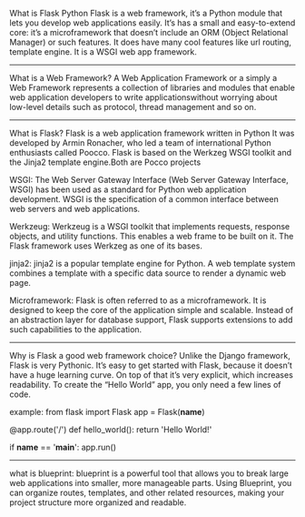 What is Flask Python
Flask is a web framework, it’s a Python module that lets you develop web applications easily. It’s has a small and easy-to-extend core: 
it’s a microframework that doesn’t include an ORM (Object Relational Manager) or such features.
It does have many cool features like url routing, template engine. It is a WSGI web app framework.
_________________________________________________________________________________________________________________________________________
What is a Web Framework?
A Web Application Framework or a simply a Web Framework represents a collection of libraries and modules
that enable web application developers to write applicationswithout worrying about low-level details such as protocol, thread management
and so on.
________________________________________________________________________________________________________________________________________
What is Flask?
Flask is a web application framework written in Python
It was developed by Armin Ronacher, who led a team of international Python enthusiasts called Poocco.
Flask is based on the Werkzeg WSGI toolkit and the Jinja2 template engine.Both are Pocco projects

WSGI:
The Web Server Gateway Interface (Web Server Gateway Interface, WSGI) has been used as a standard for Python web application development. 
WSGI is the specification of a common interface between web servers and web applications.

Werkzeug:
Werkzeug is a WSGI toolkit that implements requests, response objects, and utility functions.
This enables a web frame to be built on it.
The Flask framework uses Werkzeg as one of its bases.

jinja2:
jinja2 is a popular template engine for Python.
A web template system combines a template with a specific data source to render a dynamic web page.

Microframework:
Flask is often referred to as a microframework. It is designed to keep the core of the application simple and scalable.
Instead of an abstraction layer for database support, Flask supports extensions to add such capabilities to the application.
________________________________________________________________________________________________________________________________________

Why is Flask a good web framework choice?
Unlike the Django framework, Flask is very Pythonic. It’s easy to get started with Flask, because it doesn’t have a huge learning curve.
On top of that it’s very explicit, which increases readability. To create the “Hello World” app, you only need a few lines of code.

example:
  from flask import Flask
  app = Flask(__name__)

  @app.route('/')
  def hello_world():
      return 'Hello World!'

  if __name__ == '__main__':
      app.run()
_______________________________________________________________________________________________________________________________________________
what is blueprint:
blueprint is a powerful tool that allows you to break large web applications into smaller, more manageable parts.
Using Blueprint, you can organize routes, templates, and other related resources, making your project structure more organized and readable.









